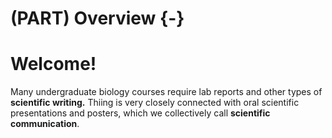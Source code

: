# (PART) Overview {-}
# Welcome!
Many undergraduate biology courses require lab reports and other types of __scientific writing.__ Thiing is very closely connected with oral scientific presentations and posters, which we collectively call __scientific communication__.

